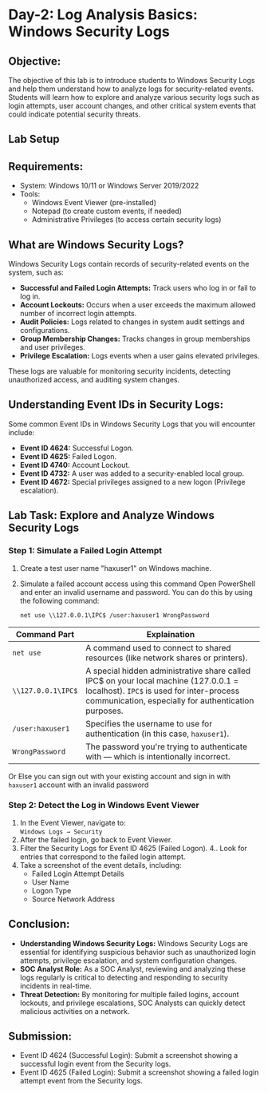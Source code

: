 # Day-2: Log Analysis Basics: Windows Security Logs

## Objective:

The objective of this lab is to introduce students to Windows Security Logs and help them understand how to analyze logs for security-related events. Students will learn how to explore and analyze various security logs such as login attempts, user account changes, and other critical system events that could indicate potential security threats.

## Lab Setup

## Requirements:
- System: Windows 10/11 or Windows Server 2019/2022
- Tools:
  - Windows Event Viewer (pre-installed)
  - Notepad (to create custom events, if needed)
  - Administrative Privileges (to access certain security logs)

## What are Windows Security Logs?
Windows Security Logs contain records of security-related events on the system, such as:

- **Successful and Failed Login Attempts:** Track users who log in or fail to log in.
- **Account Lockouts:** Occurs when a user exceeds the maximum allowed number of incorrect login attempts.
- **Audit Policies:** Logs related to changes in system audit settings and configurations.
- **Group Membership Changes:** Tracks changes in group memberships and user privileges.
- **Privilege Escalation:** Logs events when a user gains elevated privileges.<br>

These logs are valuable for monitoring security incidents, detecting unauthorized access, and auditing system changes.

## Understanding Event IDs in Security Logs:
Some common Event IDs in Windows Security Logs that you will encounter include:

- **Event ID 4624:** Successful Logon.
- **Event ID 4625:** Failed Logon.
- **Event ID 4740:** Account Lockout.
- **Event ID 4732:** A user was added to a security-enabled local group.
- **Event ID 4672:** Special privileges assigned to a new logon (Privilege escalation).

## Lab Task: Explore and Analyze Windows Security Logs

### Step 1: Simulate a Failed Login Attempt

1. Create a test user name "haxuser1" on Windows machine.
2. Simulate a failed account access using this command Open PowerShell and enter an invalid username and password. You can do this by using the following command:<br>

       net use \\127.0.0.1\IPC$ /user:haxuser1 WrongPassword

| Command Part | Explaination |
| --- | --- |
| `net use` | A command used to connect to shared resources (like network shares or printers). |
| `\\127.0.0.1\IPC$` | A special hidden administrative share called IPC$ on your local machine (127.0.0.1 = localhost). `IPC$` is used for inter-process communication, especially for authentication purposes. |
| `/user:haxuser1` | Specifies the username to use for authentication (in this case, `haxuser1`). |
| `WrongPassword` | The password you're trying to authenticate with — which is intentionally incorrect. |

Or Else you can sign out with your existing account and sign in with `haxuser1` account with an invalid password

### Step 2: Detect the Log in Windows Event Viewer

1. In the Event Viewer, navigate to:<br>
   `Windows Logs → Security`
2. After the failed login, go back to Event Viewer.
3. Filter the Security Logs for Event ID 4625 (Failed Logon). 4.. Look for entries that correspond to the failed login attempt.
4. Take a screenshot of the event details, including:
    - Failed Login Attempt Details
    - User Name
    - Logon Type
    - Source Network Address

## Conclusion:
- **Understanding Windows Security Logs:** Windows Security Logs are essential for identifying suspicious behavior such as unauthorized login attempts, privilege escalation, and system configuration changes.
- **SOC Analyst Role:** As a SOC Analyst, reviewing and analyzing these logs regularly is critical to detecting and responding to security incidents in real-time.
- **Threat Detection:** By monitoring for multiple failed logins, account lockouts, and privilege escalations, SOC Analysts can quickly detect malicious activities on a network.

## Submission:
- Event ID 4624 (Successful Login): Submit a screenshot showing a successful login event from the Security logs.
- Event ID 4625 (Failed Login): Submit a screenshot showing a failed login attempt event from the Security logs.








